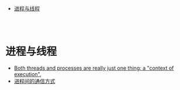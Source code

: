 - [进程与线程](#进程与线程)

</br></br>

# 进程与线程
- [Both threads and processes are really just one thing: a "context of execution".](http://lkml.iu.edu/hypermail/linux/kernel/9608/0191.html)
- [进程间的通信方式](https://blog.csdn.net/skyroben/article/details/71513385)